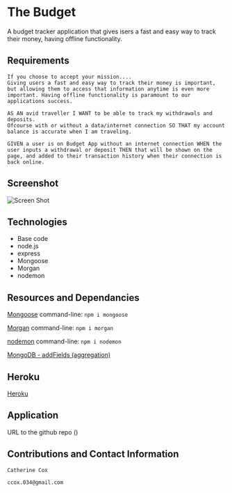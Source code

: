 # The Budget

A budget tracker application that gives isers a fast and easy way to track their money, having offline functionality.

## Requirements

<!-- ----------------------- -->

```
If you choose to accept your mission....
Giving users a fast and easy way to track their money is important, but allowing them to access that information anytime is even more important. Having offline functionality is paramount to our applications success.

AS AN avid traveller I WANT to be able to track my withdrawals and deposits.
Ofcourse with or without a data/internet connection SO THAT my account balance is accurate when I am traveling.

GIVEN a user is on Budget App without an internet connection WHEN the user inputs a withdrawal or deposit THEN that will be shown on the page, and added to their transaction history when their connection is back online.

```

## Screenshot

<!-- ----------------------- -->

![Screen Shot]()

## Technologies

<!-- ----------------------- -->

- Base code
- node.js
- express
- Mongoose
- Morgan
- nodemon

## Resources and Dependancies

[Mongoose](https://www.npmjs.com/package/mongoose)
command-line: `npm i mongoose`

[Morgan](https://www.npmjs.com/package/morgan)
command-line: `npm i morgan`

[nodemon](https://www.npmjs.com/package/nodemon)
command-line: `npm i nodemon`

[MongoDB - addFields (aggregation)](https://docs.mongodb.com/manual/reference/operator/aggregation/addFields/)

## Heroku

<!-- ----------------------- -->

[Heroku](https://something.herokuapp.com)

## Application

<!-- ----------------------- -->

URL to the github repo ()

## Contributions and Contact Information

<!-- ----------------------- -->

```
Catherine Cox

ccox.034@gmail.com
```
